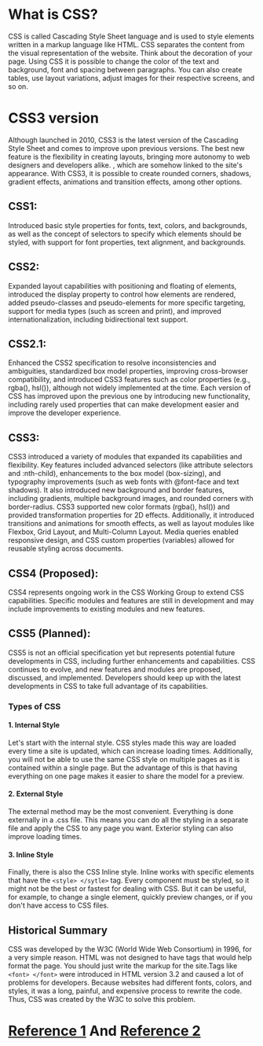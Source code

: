 # What is CSS?
CSS is called Cascading Style Sheet language and is used to style elements written in a markup language like HTML. CSS separates the content from the visual representation of the website. Think about the decoration of your page. Using CSS it is possible to change the color of the text and background, font and spacing between paragraphs. You can also create tables, use layout variations, adjust images for their respective screens, and so on.

# CSS3 version
Although launched in 2010, CSS3 is the latest version of the Cascading Style Sheet and comes to improve upon previous versions. The best new feature is the flexibility in creating layouts, bringing more autonomy to web designers and developers alike. , which are somehow linked to the site's appearance. With CSS3, it is possible to create rounded corners, shadows, gradient effects, animations and transition effects, among other options.

## CSS1:
Introduced basic style properties for fonts, text, colors, and backgrounds, as well as the concept of selectors to specify which elements should be styled, with support for font properties, text alignment, and backgrounds.

## CSS2:
Expanded layout capabilities with positioning and floating of elements, introduced the display property to control how elements are rendered, added pseudo-classes and pseudo-elements for more specific targeting, support for media types (such as screen and print), and improved internationalization, including bidirectional text support.

## CSS2.1:
Enhanced the CSS2 specification to resolve inconsistencies and ambiguities, standardized box model properties, improving cross-browser compatibility, and introduced CSS3 features such as color properties (e.g., rgba(), hsl()), although not widely implemented at the time. Each version of CSS has improved upon the previous one by introducing new functionality, including rarely used properties that can make development easier and improve the developer experience.

## CSS3:
CSS3 introduced a variety of modules that expanded its capabilities and flexibility. Key features included advanced selectors (like attribute selectors and :nth-child), enhancements to the box model (box-sizing), and typography improvements (such as web fonts with @font-face and text shadows). It also introduced new background and border features, including gradients, multiple background images, and rounded corners with border-radius. CSS3 supported new color formats (rgba(), hsl()) and provided transformation properties for 2D effects. Additionally, it introduced transitions and animations for smooth effects, as well as layout modules like Flexbox, Grid Layout, and Multi-Column Layout. Media queries enabled responsive design, and CSS custom properties (variables) allowed for reusable styling across documents.

## CSS4 (Proposed):
CSS4 represents ongoing work in the CSS Working Group to extend CSS capabilities. Specific modules and features are still in development and may include improvements to existing modules and new features.

## CSS5 (Planned):
CSS5 is not an official specification yet but represents potential future developments in CSS, including further enhancements and capabilities. CSS continues to evolve, and new features and modules are proposed, discussed, and implemented. Developers should keep up with the latest developments in CSS to take full advantage of its capabilities.

### Types of CSS

#### 1. Internal Style
Let's start with the internal style. CSS styles made this way are loaded every time a site is updated, which can increase loading times. Additionally, you will not be able to use the same CSS style on multiple pages as it is contained within a single page. But the advantage of this is that having everything on one page makes it easier to share the model for a preview.

#### 2. External Style
The external method may be the most convenient. Everything is done externally in a .css file. This means you can do all the styling in a separate file and apply the CSS to any page you want. Exterior styling can also improve loading times.

#### 3. Inline Style
Finally, there is also the CSS Inline style. Inline works with specific elements that have the ``<style> </sytle>`` tag. Every component must be styled, so it might not be the best or fastest for dealing with CSS. But it can be useful, for example, to change a single element, quickly preview changes, or if you don't have access to CSS files.

## Historical Summary 
CSS was developed by the W3C (World Wide Web Consortium) in 1996, for a very simple reason. HTML was not designed to have tags that would help format the page. You should just write the markup for the site.Tags like ``<font> </font>`` were introduced in HTML version 3.2 and caused a lot of problems for developers. Because websites had different fonts, colors, and styles, it was a long, painful, and expensive process to rewrite the code. Thus, CSS was created by the W3C to solve this problem.
# [Reference 1](https://www.hostinger.com.br/tutoriais/o-que-e-css-guia-basico-de-css#Estilos_CSS_Interno_Externo_e_Inline) And [Reference 2](https://blog.stackademic.com/all-css-version-with-features-64fea1a50791)
